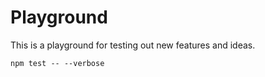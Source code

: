# Playground

This is a playground for testing out new features and ideas.

```shell
npm test -- --verbose
```
